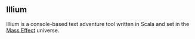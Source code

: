 ## Illium

Illium is a console-based text adventure tool written in Scala and set in the [Mass Effect](https://en.wikipedia.org/wiki/Mass_Effect) universe.